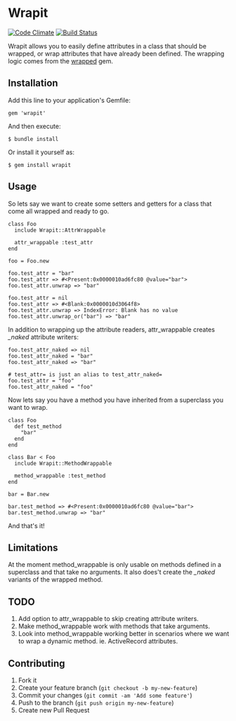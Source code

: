 # Wrapit

[![Code Climate](https://codeclimate.com/github/jdguzman/wrapit.png)](https://codeclimate.com/github/jdguzman/wrapit)
[![Build Status](https://travis-ci.org/jdguzman/wrapit.svg?branch=master)](https://travis-ci.org/jdguzman/wrapit)

Wrapit allows you to easily define attributes in a class that should be wrapped,
or wrap attributes that have already been defined.  The wrapping logic comes from
the [wrapped](https://github.com/mike-burns/wrapped) gem.

## Installation

Add this line to your application's Gemfile:

    gem 'wrapit'

And then execute:

    $ bundle install

Or install it yourself as:

    $ gem install wrapit

## Usage

So lets say we want to create some setters and getters for a class that come all
wrapped and ready to go.

    class Foo
      include Wrapit::AttrWrappable

      attr_wrappable :test_attr
    end

    foo = Foo.new

    foo.test_attr = "bar"
    foo.test_attr => #<Present:0x0000010ad6fc80 @value="bar">
    foo.test_attr.unwrap => "bar"

    foo.test_attr = nil
    foo.test_attr => #<Blank:0x0000010d3064f8>
    foo.test_attr.unwrap => IndexError: Blank has no value
    foo.test_attr.unwrap_or("bar") => "bar"

In addition to wrapping up the attribute readers, attr_wrappable creates *_naked* attribute writers:

    foo.test_attr_naked => nil
    foo.test_attr_naked = "bar"
    foo.test_attr_naked => "bar"

    # test_attr= is just an alias to test_attr_naked=
    foo.test_attr = "foo"
    foo.test_attr_naked = "foo"

Now lets say you have a method you have inherited from a superclass you want to wrap.

    class Foo
      def test_method
        "bar"
      end
    end

    class Bar < Foo
      include Wrapit::MethodWrappable

      method_wrappable :test_method
    end

    bar = Bar.new

    bar.test_method => #<Present:0x0000010ad6fc80 @value="bar">
    bar.test_method.unwrap => "bar"

And that's it!

## Limitations

At the moment method_wrappable is only usable on methods defined in a superclass and
that take no arguments. It also does't create the *_naked* variants of the wrapped
method.

## TODO

1. Add option to attr_wrappable to skip creating attribute writers.
2. Make method_wrappable work with methods that take arguments.
3. Look into method_wrappable working better in scenarios where we want to wrap a dynamic
method. ie. ActiveRecord attributes.

## Contributing

1. Fork it
2. Create your feature branch (`git checkout -b my-new-feature`)
3. Commit your changes (`git commit -am 'Add some feature'`)
4. Push to the branch (`git push origin my-new-feature`)
5. Create new Pull Request
